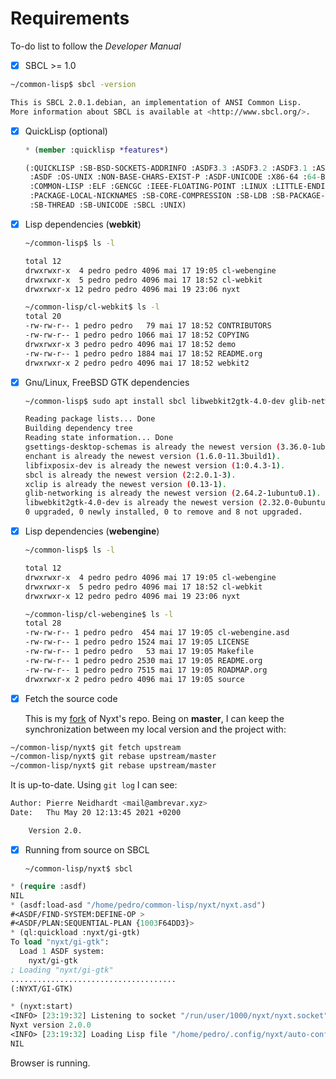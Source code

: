 # Requirements

To-do list to follow the *Developer Manual*



- [x] SBCL >= 1.0

```bash
~/common-lisp$ sbcl -version

This is SBCL 2.0.1.debian, an implementation of ANSI Common Lisp.
More information about SBCL is available at <http://www.sbcl.org/>.

```



- [x] QuickLisp (optional)

  ```lisp
  * (member :quicklisp *features*)
  
  (:QUICKLISP :SB-BSD-SOCKETS-ADDRINFO :ASDF3.3 :ASDF3.2 :ASDF3.1 :ASDF3 :ASDF2
   :ASDF :OS-UNIX :NON-BASE-CHARS-EXIST-P :ASDF-UNICODE :X86-64 :64-BIT :ANSI-CL
   :COMMON-LISP :ELF :GENCGC :IEEE-FLOATING-POINT :LINUX :LITTLE-ENDIAN
   :PACKAGE-LOCAL-NICKNAMES :SB-CORE-COMPRESSION :SB-LDB :SB-PACKAGE-LOCKS
   :SB-THREAD :SB-UNICODE :SBCL :UNIX)
  
  ```

  

- [x] Lisp dependencies (**webkit**)

  ```bash
  ~/common-lisp$ ls -l
  
  total 12
  drwxrwxr-x  4 pedro pedro 4096 mai 17 19:05 cl-webengine
  drwxrwxr-x  5 pedro pedro 4096 mai 17 18:52 cl-webkit
  drwxrwxr-x 12 pedro pedro 4096 mai 19 23:06 nyxt
  
  ~/common-lisp/cl-webkit$ ls -l
  total 20
  -rw-rw-r-- 1 pedro pedro   79 mai 17 18:52 CONTRIBUTORS
  -rw-rw-r-- 1 pedro pedro 1066 mai 17 18:52 COPYING
  drwxrwxr-x 3 pedro pedro 4096 mai 17 18:52 demo
  -rw-rw-r-- 1 pedro pedro 1884 mai 17 18:52 README.org
  drwxrwxr-x 2 pedro pedro 4096 mai 17 18:52 webkit2
  
  ```

  

- [x] Gnu/Linux, FreeBSD GTK dependencies

  ```bash
  ~/common-lisp$ sudo apt install sbcl libwebkit2gtk-4.0-dev glib-networking gsettings-desktop-schemas libfixposix-dev xclip enchant
  
  Reading package lists... Done
  Building dependency tree       
  Reading state information... Done
  gsettings-desktop-schemas is already the newest version (3.36.0-1ubuntu1).
  enchant is already the newest version (1.6.0-11.3build1).
  libfixposix-dev is already the newest version (1:0.4.3-1).
  sbcl is already the newest version (2:2.0.1-3).
  xclip is already the newest version (0.13-1).
  glib-networking is already the newest version (2.64.2-1ubuntu0.1).
  libwebkit2gtk-4.0-dev is already the newest version (2.32.0-0ubuntu0.20.04.1).
  0 upgraded, 0 newly installed, 0 to remove and 8 not upgraded.
  
  ```

  

- [x] Lisp dependencies (**webengine**)

  ```bash
  ~/common-lisp$ ls -l
  
  total 12
  drwxrwxr-x  4 pedro pedro 4096 mai 17 19:05 cl-webengine
  drwxrwxr-x  5 pedro pedro 4096 mai 17 18:52 cl-webkit
  drwxrwxr-x 12 pedro pedro 4096 mai 19 23:06 nyxt
  
  ~/common-lisp/cl-webengine$ ls -l
  total 28
  -rw-rw-r-- 1 pedro pedro  454 mai 17 19:05 cl-webengine.asd
  -rw-rw-r-- 1 pedro pedro 1524 mai 17 19:05 LICENSE
  -rw-rw-r-- 1 pedro pedro   53 mai 17 19:05 Makefile
  -rw-rw-r-- 1 pedro pedro 2530 mai 17 19:05 README.org
  -rw-rw-r-- 1 pedro pedro 7515 mai 17 19:05 ROADMAP.org
  drwxrwxr-x 2 pedro pedro 4096 mai 17 19:05 source
  
  
  ```



- [x] Fetch the source code

  This is my [fork](https://github.com/pdelfino/nyxt/commits/master) of  Nyxt's repo. Being on **master**, I can keep the synchronization between my local version and the project with:

```bash
~/common-lisp/nyxt$ git fetch upstream
~/common-lisp/nyxt$ git rebase upstream/master
~/common-lisp/nyxt$ git rebase upstream/master

```

It is up-to-date. Using `git log` I can see:

```bash
Author: Pierre Neidhardt <mail@ambrevar.xyz>
Date:   Thu May 20 12:13:45 2021 +0200

    Version 2.0.

```



- [x] Running from source on SBCL 

  ```shell
  ~/common-lisp/nyxt$ sbcl
  
  ```

```lisp
* (require :asdf)
NIL
* (asdf:load-asd "/home/pedro/common-lisp/nyxt/nyxt.asd")
#<ASDF/FIND-SYSTEM:DEFINE-OP >
#<ASDF/PLAN:SEQUENTIAL-PLAN {1003F64DD3}>
* (ql:quickload :nyxt/gi-gtk)
To load "nyxt/gi-gtk":
  Load 1 ASDF system:
    nyxt/gi-gtk
; Loading "nyxt/gi-gtk"
.....................................
(:NYXT/GI-GTK)

* (nyxt:start)
<INFO> [23:19:32] Listening to socket "/run/user/1000/nyxt/nyxt.socket".
Nyxt version 2.0.0
<INFO> [23:19:32] Loading Lisp file "/home/pedro/.config/nyxt/auto-config.lisp".
NIL


```



Browser is running.

